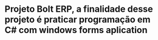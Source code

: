 <h1>Projeto Bolt ERP, a finalidade desse projeto é praticar programação em C# com windows forms aplication</h1>
